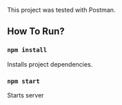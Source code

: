 This project was tested with Postman.

## How To Run?

### `npm install`

Installs project dependencies.<br />

### `npm start`

Starts server